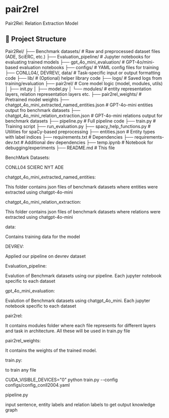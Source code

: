 # pair2rel

Pair2Rel: Relation Extraction Model

## 📁 Project Structure

Pair2Rel/
├── Benchmark datasets/ # Raw and preprocessed dataset files (ADE, SciERC, etc.)
├── Evaluation_pipeline/ # Jupyter notebooks for evaluating trained models
├── gpt_4o_mini_evaluation/ # GPT-4o/mini-based evaluation notebooks
├── configs/ # YAML config files for training 
├── CONLL04/, DEVREV/, data/ # Task-specific input or output formatting code
├── lib/ # (Optional) helper library code
├── logs/ # Saved logs from training/evaluation
├── pair2rel/ # Core model logic (model, modules, utils)
│ ├── init.py
│ ├── model.py
│ └── modules/ # entity representation layers, relation representation layers etc.
├── pair2rel_weights/ # Pretrained model weights
├── chatgpt_4o_mini_extracted_named_entities.json # GPT-4o-mini entities output fro benchmark datasets
├── chatgpt_4o_mini_relation_extraction.json # GPT-4o-mini relations output for benchmark datasets
├── pipeline.py # Full pipeline code
├── train.py # Training script
├── run_evaluation.py
├── spacy_help_functions.py # Utilities for spaCy-based preprocessing
├── entities.json # Entity types with label indices
├── requirements.txt # Dependencies
├── requirements-dev.txt # Additional dev dependencies
├── temp.ipynb # Notebook for debugging/experiments
├── README.md # This file

BenchMark Datasets:

CONLL04
SCIERC
NYT
ADE

chatgpt_4o_mini_extracted_named_entities:

This folder contains json files of benchmark datasets where entities were extracted using chatgpt-4o-mini

chatgpt_4o_mini_relation_extraction:

This folder contains json files of benchmark datasets where relations were extracted using chatgpt-4o-mini

data:

Contains training data for the model

DEVREV:

Applied our pipeline on devrev dataset

Evaluation_pipeline:

Evalution of Benchmark datasets using our pipeline. Each jupyter notebook specific to each dataset

gpt_4o_mini_evaluation:

Evalution of Benchmark datasets using chatgpt_4o_mini. Each jupyter notebook specific to each dataset

pair2rel:

It contains modules folder where each file represents for different layers and task in architecture. All these will be used in train.py file

pair2rel_weights:

It contains the weights of the trained model.

train.py:

to train any file 

CUDA_VISIBLE_DEVICES="0" python train.py --config configs/config_conll2004.yaml 

pipeline.py

input sentence, entity labels and relation labels to get output knowledge graph 






